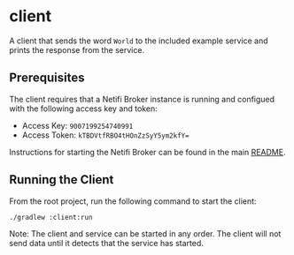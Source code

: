 # client
A client that sends the word `World` to the included example service and prints the response from the service.

## Prerequisites
The client requires that a Netifi Broker instance is running and configued with the following access key and token:

* Access Key: `9007199254740991`
* Access Token: `kTBDVtfRBO4tHOnZzSyY5ym2kfY=`

Instructions for starting the Netifi Broker can be found in the main [README](../README.md).

## Running the Client
From the root project, run the following command to start the client:

    ./gradlew :client:run
    
Note: The client and service can be started in any order. The client will not send data until it detects that the service has started.
